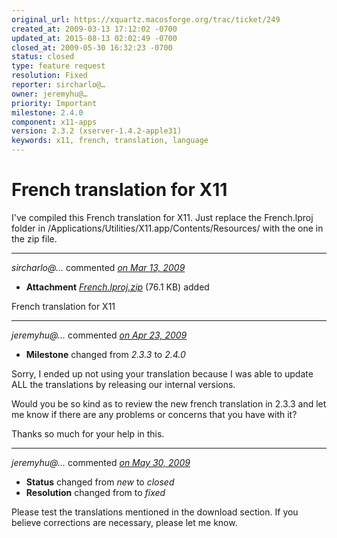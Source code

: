 ```yaml
---
original_url: https://xquartz.macosforge.org/trac/ticket/249
created_at: 2009-03-13 17:12:02 -0700
updated_at: 2015-08-13 02:02:49 -0700
closed_at: 2009-05-30 16:32:23 -0700
status: closed
type: feature request
resolution: Fixed
reporter: sircharlo@…
owner: jeremyhu@…
priority: Important
milestone: 2.4.0
component: x11-apps
version: 2.3.2 (xserver-1.4.2-apple31)
keywords: x11, french, translation, language
---
```


French translation for X11
==========================


I've compiled this French translation for X11. Just replace the French.lproj folder in /Applications/Utilities/X11.app/Contents/Resources/ with the one in the zip file.



---

*sircharlo@…* commented *[on Mar 13, 2009](https://xquartz.macosforge.org/trac/attachment/ticket/249/French.lproj.zip "March 13, 2009 at 5:12 PM PDT")*

-   **Attachment** *[French.lproj.zip](../attachment/ticket/249/French.lproj.zip)* (76.1 KB) added

French translation for X11



---

*jeremyhu@…* commented *[on Apr 23, 2009](https://xquartz.macosforge.org/trac/ticket/249#comment:1 "April 23, 2009 at 2:03 PM PDT")*

-   **Milestone** changed from *2.3.3* to *2.4.0*

Sorry, I ended up not using your translation because I was able to update ALL the translations by releasing our internal versions.

Would you be so kind as to review the new french translation in 2.3.3 and let me know if there are any problems or concerns that you have with it?

Thanks so much for your help in this.



---

*jeremyhu@…* commented *[on May 30, 2009](https://xquartz.macosforge.org/trac/ticket/249#comment:2 "May 30, 2009 at 4:32 PM PDT")*

-   **Status** changed from *new* to *closed*
-   **Resolution** changed from to *fixed*

Please test the translations mentioned in the download section. If you believe corrections are necessary, please let me know.



